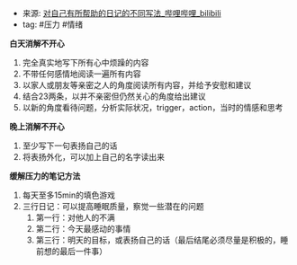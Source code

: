 - 来源: [对自己有所帮助的日记的不同写法_哔哩哔哩_bilibili](https://www.bilibili.com/video/BV1tS4y1h7ev?spm_id_from=333.999.0.0&vd_source=83df030680704f429708dd43dda99fda)
- tag: #压力 #情绪 

**白天消解不开心**
1. 完全真实地写下所有心中烦躁的内容
2. 不带任何感情地阅读一遍所有内容
3. 以家人或朋友等亲密之人的角度阅读所有内容，并给予安慰和建议
4. 结合23两条，以并不亲密但仍然关心的角度给出建议
5. 以新的角度看待问题，分析实际状况，trigger，action，当时的情感和思考

**晚上消解不开心**
1. 至少写下一句表扬自己的话
2. 将表扬外化，可以加上自己的名字读出来

**缓解压力的笔记方法**
1. 每天至多15min的填色游戏
2. 三行日记：可以提高睡眠质量，察觉一些潜在的问题
	1. 第一行：对他人的不满
	2. 第二行：今天最感动的事情
	3. 第三行：明天的目标，或表扬自己的话（最后结尾必须尽量是积极的，睡前想的最后一件事）